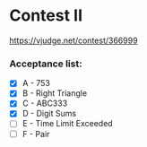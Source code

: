 # Contest II

https://vjudge.net/contest/366999

### Acceptance list:

- [X] A - 753 
- [X] B - Right Triangle 
- [X] C - ABC333 
- [X] D - Digit Sums 
- [ ] E - Time Limit Exceeded
- [ ] F - Pair